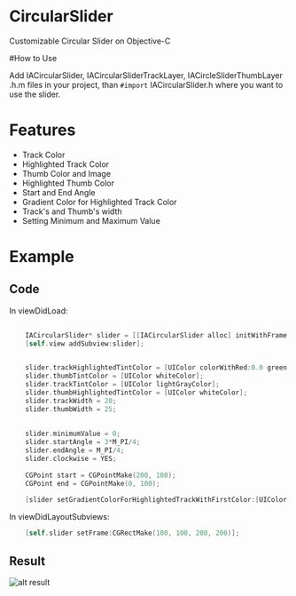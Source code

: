 # CircularSlider
 Customizable Circular Slider on Objective-C 

#How to Use

Add IACircularSlider, IACircularSliderTrackLayer, IACircleSliderThumbLayer .h.m files in your project, than `#import` 
IACircularSlider.h where you want to use the slider.

# Features

- Track Color
- Highlighted Track Color
- Thumb Color and Image
- Highlighted Thumb Color
- Start and End Angle
- Gradient Color for Highlighted Track Color
- Track's and Thumb's width
- Setting Minimum and Maximum Value

# Example
## Code
In viewDidLoad:
``` objective-c
    
    IACircularSlider* slider = [[IACircularSlider alloc] initWithFrame:CGRectZero];
    [self.view addSubview:slider];

    
    slider.trackHighlightedTintColor = [UIColor colorWithRed:0.0 green:122.0/255.0 blue:1.0 alpha:1.0];
    slider.thumbTintColor = [UIColor whiteColor];
    slider.trackTintColor = [UIColor lightGrayColor];
    slider.thumbHighlightedTintColor = [UIColor whiteColor];
    slider.trackWidth = 20;
    slider.thumbWidth = 25;
    
    
    slider.minimumValue = 0;
    slider.startAngle = 3*M_PI/4;
    slider.endAngle = M_PI/4;
    slider.clockwise = YES;
    
    CGPoint start = CGPointMake(200, 100);
    CGPoint end = CGPointMake(0, 100);
    
    [slider setGradientColorForHighlightedTrackWithFirstColor:[UIColor orangeColor] secondColor:[UIColor blueColor] colorsLocations:CGPointMake(0.3, 0.9) startPoint:start andEndPoint:end];
```

In viewDidLayoutSubviews:
``` objective-c
    [self.slider setFrame:CGRectMake(100, 100, 200, 200)];
```
## Result
![alt result](https://pp.vk.me/c604524/v604524074/4424d/ZHMpIVUSxrg.jpg)

